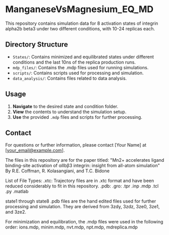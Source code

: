 # ManganeseVsMagnesium_EQ_MD

This repository contains simulation data for 8 activation states of integrin alpha2b beta3 under two different conditions, with 10-24 replicas each.

## Directory Structure

- `States/`: Contains minimized and equilibrated states under different conditions and the last 10ns of the replica production runs.
- `mdp_files/`: Contains the .mdp files used for running simulations.
- `scripts/`: Contains scripts used for processing and simulation.
- `data_analysis/`: Contains files related to data analysis.

## Usage

1. **Navigate** to the desired state and condition folder.
2. **View** the contents to understand the simulation setup.
3. **Use** the provided `.mdp` files and scripts for further processing.

## Contact

For questions or further information, please contact [Your Name] at [your_email@example.com].



The files in this repository are for the paper titled: "Mn2+ accelerates ligand binding-site activation of αIIbβ3 integrin: insight from all-atom simulation" By R.E. Coffman, R. Kolasangiani, and T.C. Bidone

List of File Types:
.xtc: Trajectory files are in .xtc format and have been reduced considerably to fit in this repository.
.pdb:
.gro:
.tpr
.inp
.mdp
.tcl
.py
.matlab

state1 through state8 .pdb files are the hand edited files used for further processing and simulation. They are derived from
3zdy, 3zdz, 3ze0, 3ze1, and 3ze2.

For minimization and equilibration, the .mdp files were used in the following order: ions.mdp, minim.mdp, nvt.mdp, npt.mdp, mdreplica.mdp
